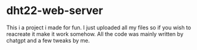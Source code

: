 # dht22-web-server
This i a project i made for fun.
I just uploaded all my files so if you wish to reacreate it make it work somehow.
All the code was mainly written by chatgpt and a few tweaks by me.
